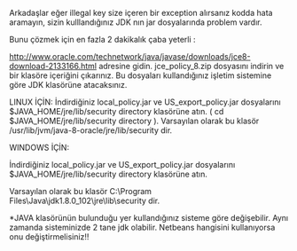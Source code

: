 ﻿Arkadaşlar eğer illegal key size içeren bir exception alırsanız kodda hata aramayın, sizin kulllandığınız JDK nın jar dosyalarında problem vardır.

Bunu çözmek için en fazla 2 dakikalık çaba yeterli : 


http://www.oracle.com/technetwork/java/javase/downloads/jce8-download-2133166.html  adresine gidin.
jce_policy_8.zip dosyasını indirin ve bir klasöre içeriğini çıkarınız.
Bu dosyaları kullandığınız işletim sistemine göre JDK klasörüne atacaksınız.



LINUX İÇİN:
İndirdiğiniz local_policy.jar ve US_export_policy.jar dosyalarını $JAVA_HOME/jre/lib/security directory klasörüne atın.
 ( cd $JAVA_HOME/jre/lib/security directory ).
Varsayılan olarak bu klasör /usr/lib/jvm/java-8-oracle/jre/lib/security dir.



WINDOWS İÇİN:


İndirdiğiniz local_policy.jar ve US_export_policy.jar dosyalarını $JAVA_HOME/jre/lib/security directory klasörüne atın. 

Varsayılan olarak bu klasör C:\Program Files\Java\jdk1.8.0_102\jre\lib\security dir.

*JAVA klasörünün bulunduğu yer kullandığınız sisteme göre değişebilir. Aynı zamanda sisteminizde 2 tane jdk olabilir.
Netbeans hangisini kullanıyorsa onu değiştirmelisiniz!!